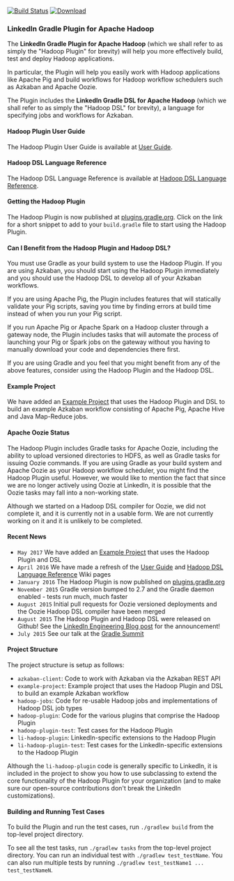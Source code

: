 <!--
Copyright 2015 LinkedIn Corp.

Licensed under the Apache License, Version 2.0 (the "License"); you may not
use this file except in compliance with the License. You may obtain a copy of
the License at

http://www.apache.org/licenses/LICENSE-2.0

Unless required by applicable law or agreed to in writing, software
distributed under the License is distributed on an "AS IS" BASIS, WITHOUT
WARRANTIES OR CONDITIONS OF ANY KIND, either express or implied. See the
License for the specific language governing permissions and limitations under
the License.
-->

[![Build Status](https://travis-ci.org/linkedin/linkedin-gradle-plugin-for-apache-hadoop.svg?branch=master)](https://travis-ci.org/linkedin/linkedin-gradle-plugin-for-apache-hadoop) [![Download](https://api.bintray.com/packages/convexquad/maven/linkedin-gradle-plugin-for-apache-hadoop/images/download.svg)](https://bintray.com/convexquad/maven/linkedin-gradle-plugin-for-apache-hadoop/_latestVersion)

### LinkedIn Gradle Plugin for Apache Hadoop

The **LinkedIn Gradle Plugin for Apache Hadoop** (which we shall refer to as simply the
"Hadoop Plugin" for brevity) will help you more effectively build, test and deploy Hadoop
applications.

In particular, the Plugin will help you easily work with Hadoop applications like Apache Pig and
build workflows for Hadoop workflow schedulers such as Azkaban and Apache Oozie.

The Plugin includes the **LinkedIn Gradle DSL for Apache Hadoop** (which we shall refer to as simply
the "Hadoop DSL" for brevity), a language for specifying jobs and workflows for Azkaban.

#### Hadoop Plugin User Guide

The Hadoop Plugin User Guide is available at [User Guide](https://github.com/linkedin/linkedin-gradle-plugin-for-apache-hadoop/wiki/User-Guide).

#### Hadoop DSL Language Reference

The Hadoop DSL Language Reference is available at [Hadoop DSL Language Reference](https://github.com/linkedin/linkedin-gradle-plugin-for-apache-hadoop/wiki/Hadoop-DSL-Language-Reference).

#### Getting the Hadoop Plugin

The Hadoop Plugin is now published at [plugins.gradle.org](https://plugins.gradle.org/plugin/com.linkedin.gradle.hadoop.HadoopPlugin).
Click on the link for a short snippet to add to your `build.gradle` file to start using the Hadoop
Plugin.

#### Can I Benefit from the Hadoop Plugin and Hadoop DSL?

You must use Gradle as your build system to use the Hadoop Plugin. If you are using Azkaban, you
should start using the Hadoop Plugin immediately and you should use the Hadoop DSL to develop all
of your Azkaban workflows.

If you are using Apache Pig, the Plugin includes features that will statically validate your Pig
scripts, saving you time by finding errors at build time instead of when you run your Pig script.

If you run Apache Pig or Apache Spark on a Hadoop cluster through a gateway node, the Plugin
includes tasks that will automate the process of launching your Pig or Spark jobs on the gateway
without you having to manually download your code and dependencies there first.

If you are using Gradle and you feel that you might benefit from any of the above features,
consider using the Hadoop Plugin and the Hadoop DSL.

#### Example Project

We have added an [Example Project](https://github.com/linkedin/linkedin-gradle-plugin-for-apache-hadoop/tree/master/example-project)
that uses the Hadoop Plugin and DSL to build an example Azkaban workflow consisting of Apache Pig,
Apache Hive and Java Map-Reduce jobs.

#### Apache Oozie Status

The Hadoop Plugin includes Gradle tasks for Apache Oozie, including the ability to upload versioned
directories to HDFS, as well as Gradle tasks for issuing Oozie commands. If you are using Gradle as
your build system and Apache Oozie as your Hadoop workflow scheduler, you might find the Hadoop
Plugin useful. However, we would like to mention the fact that since we are no longer actively using
Oozie at LinkedIn, it is possible that the Oozie tasks may fall into a non-working state.

Although we started on a Hadoop DSL compiler for Oozie, we did not complete it, and it is currently
not in a usable form. We are not currently working on it and it is unlikely to be completed.

#### Recent News

  * `May 2017` We have added an [Example Project](https://github.com/linkedin/linkedin-gradle-plugin-for-apache-hadoop/tree/master/example-project) that uses the Hadoop Plugin and DSL
  * `April 2016` We have made a refresh of the [User Guide](https://github.com/linkedin/linkedin-gradle-plugin-for-apache-hadoop/wiki/User-Guide) and [Hadoop DSL Language Reference](https://github.com/linkedin/linkedin-gradle-plugin-for-apache-hadoop/wiki/Hadoop-DSL-Language-Reference) Wiki pages
  * `January 2016` The Hadoop Plugin is now published on [plugins.gradle.org](https://plugins.gradle.org/plugin/com.linkedin.gradle.hadoop.HadoopPlugin)
  * `November 2015` Gradle version bumped to 2.7 and the Gradle daemon enabled - tests run much, much faster
  * `August 2015` Initial pull requests for Oozie versioned deployments and the Oozie Hadoop DSL compiler have been merged
  * `August 2015` The Hadoop Plugin and Hadoop DSL were released on Github! See the [LinkedIn Engineering Blog post](https://engineering.linkedin.com/hadoop/open-sourcing-linkedin-gradle-plugin-and-dsl-apache-hadoop) for the announcement!
  * `July 2015` See our talk at the [Gradle Summit](https://www.youtube.com/watch?v=51NzDgxHr4I)

#### Project Structure

The project structure is setup as follows:

  * `azkaban-client`: Code to work with Azkaban via the Azkaban REST API
  * `example-project`: Example project that uses the Hadoop Plugin and DSL to build an example Azkaban workflow
  * `hadoop-jobs`: Code for re-usable Hadoop jobs and implementations of Hadoop DSL job types 
  * `hadoop-plugin`: Code for the various plugins that comprise the Hadoop Plugin
  * `hadoop-plugin-test`: Test cases for the Hadoop Plugin
  * `li-hadoop-plugin`: LinkedIn-specific extensions to the Hadoop Plugin
  * `li-hadoop-plugin-test`: Test cases for the LinkedIn-specific extensions to the Hadoop Plugin

Although the `li-hadoop-plugin` code is generally specific to LinkedIn, it is included in the
project to show you how to use subclassing to extend the core functionality of the Hadoop Plugin for your
organization (and to make sure our open-source contributions don't break the LinkedIn customizations).

#### Building and Running Test Cases

To build the Plugin and run the test cases, run `./gradlew build` from the top-level project directory.

To see all the test tasks, run `./gradlew tasks` from the top-level project directory. You can run
an individual test with `./gradlew test_testName`. You can also run multiple tests by running
`./gradlew test_testName1 ... test_testNameN`.
